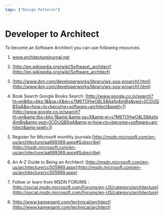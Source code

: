 ```yaml
---
tags: ["Design Patterns"]
---
```


# Developer to Architect

To become an Software Architect you can use following resources.

1. www.architecturejournal.net
    
2. [http://en.wikipedia.org/wiki/Software\_architect](http://en.wikipedia.org/wiki/Software_architect)
    
3. [http://www.ibm.com/developerworks/library/ws-soa-proarch1.html](http://www.ibm.com/developerworks/library/ws-soa-proarch1.html)
    
4. Book Search Google Books Search: [http://www.google.co.in/search?hl=en&tbs=bks:1&&sa=X&ei=s7M6TOHwO8L58Aa1p4imBg&ved=0CDUQBSgA&q=how+to+become+software+architect&spell=1](http://www.google.co.in/search?hl=en&amp;tbs=bks:1&amp;&amp;sa=X&amp;ei=s7M6TOHwO8L58Aa1p4imBg&amp;ved=0CDUQBSgA&amp;q=how+to+become+software+architect&amp;spell=1)
    
5. Register for Microsoft monthly journals:[http://msdn.microsoft.com/en-us/architecture/aa699369.aspx#Subscribe](http://msdn.microsoft.com/en-us/architecture/aa699369.aspx#Subscribe)
    
6. An A-Z Guide to Being an Architect: [http://msdn.microsoft.com/en-us/architecture/cc505969.aspx](http://msdn.microsoft.com/en-us/architecture/cc505969.aspx)
    
7. Follow or learn from MSDN FORUMS : [http://social.msdn.microsoft.com/Forums/en-US/category/architecture](http://social.msdn.microsoft.com/Forums/en-US/category/architecture)
    
8. [http://www.kanneganti.com/technical/architect](http://www.kanneganti.com/technical/architect)
